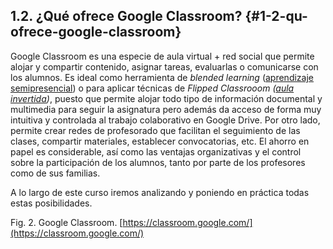 ## 1.2\. ¿Qué ofrece Google Classroom? {#1-2-qu-ofrece-google-classroom}

Google Classroom es una especie de aula virtual + red social que permite alojar y compartir contenido, asignar tareas, evaluarlas o comunicarse con los alumnos. Es ideal como herramienta de _blended learning_ ([aprendizaje semipresencial](https://es.wikipedia.org/wiki/Aprendizaje_semipresencial)) o para aplicar técnicas de _Flipped Classrooom_ _(_[_aula invertida_](https://es.wikipedia.org/wiki/Aula_invertida)_)_, puesto que permite alojar todo tipo de información documental y multimedia para seguir la asignatura pero además da acceso de forma muy intuitiva y controlada al trabajo colaborativo en Google Drive. Por otro lado, permite crear redes de profesorado que facilitan el seguimiento de las clases, compartir materiales, establecer convocatorias, etc. El ahorro en papel es considerable, así como las ventajas organizativas y el control sobre la participación de los alumnos, tanto por parte de los profesores como de sus familias.

A lo largo de este curso iremos analizando y poniendo en práctica todas estas posibilidades.

Fig. 2\. Google Classroom. [https://classroom.google.com/](https://classroom.google.com/)